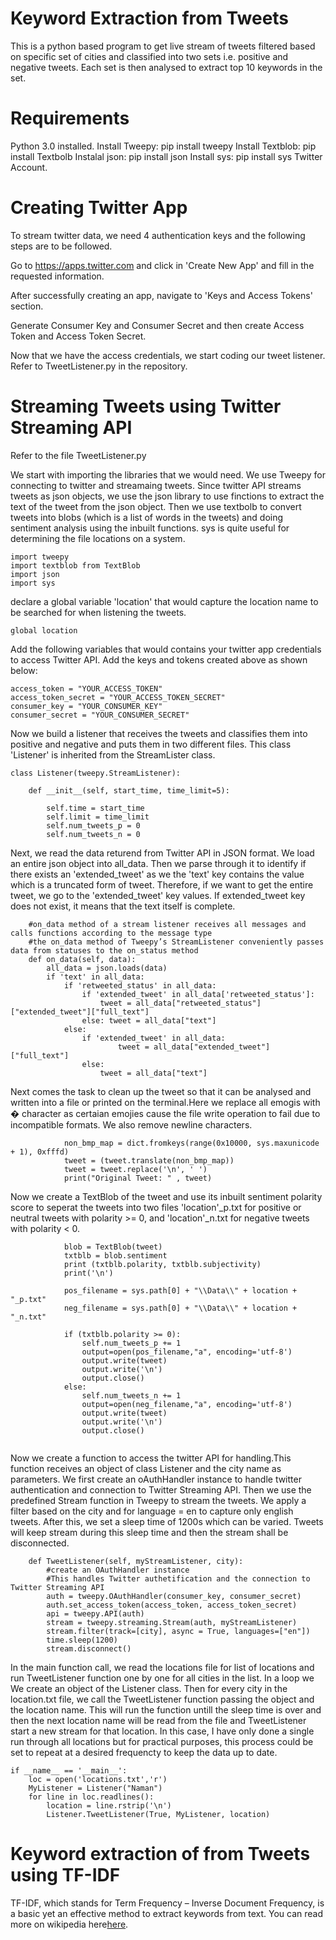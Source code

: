 # Keyword Extraction from Tweets
This is a python based program to get live stream of tweets filtered based on specific set of cities and classified into two sets i.e. positive and negative tweets. Each set is then analysed to extract top 10 keywords in the set.

# Requirements

Python 3.0 installed.
Install Tweepy: pip install tweepy
Install Textblob: pip install Textbolb
Instalal json: pip install json
Install sys: pip install sys
Twitter Account.

# Creating Twitter App

To stream twitter data, we need 4 authentication keys and the following steps are to be followed.

Go to https://apps.twitter.com and click in 'Create New App' and fill in the requested information.

After successfully creating an app, navigate to 'Keys and Access Tokens' section.

Generate Consumer Key and Consumer Secret and then create Access Token and Access Token Secret.

Now that we have the access credentials, we start coding our tweet listener. Refer to TweetListener.py in the repository.

# Streaming Tweets using Twitter Streaming API

Refer to the file TweetListener.py

We start with importing the libraries that we would need. We use Tweepy for connecting to twitter and streamaing tweets. Since twitter API streams tweets as json objects, we use the json library to use finctions to extract the text of the tweet from the json object. Then we use textbolb to convert tweets into blobs (which is a list of words in the tweets) and doing sentiment analysis using the inbuilt functions. sys is quite useful for determining the file locations on a system.
```
import tweepy
import textblob from TextBlob
import json
import sys
```

declare a global variable 'location' that would capture the location name to be searched for when listening the tweets.
```
global location
```

Add the following variables that would contains your twitter app credentials to access Twitter API. Add the keys and tokens created above as shown below:
```
access_token = "YOUR_ACCESS_TOKEN"
access_token_secret = "YOUR_ACCESS_TOKEN_SECRET"
consumer_key = "YOUR_CONSUMER_KEY"
consumer_secret = "YOUR_CONSUMER_SECRET"
```

Now we build a listener that receives the tweets and classifies them into positive and negative and puts them in two different files. This class 'Listener' is inherited from the StreamLister class.
```
class Listener(tweepy.StreamListener):

    def __init__(self, start_time, time_limit=5):

        self.time = start_time
        self.limit = time_limit
        self.num_tweets_p = 0
        self.num_tweets_n = 0
```
Next, we read the data returend from Twitter API in JSON format. We load an entire json object into all_data.
Then we parse through it to identify if there exists an 'extended_tweet' as we the 'text' key contains the value which is a truncated form of tweet. Therefore, if we want to get the entire tweet, we go to the 'extended_tweet' key values. If extended_tweet key does not exist, it means that the text itself is complete.
```
    #on_data method of a stream listener receives all messages and calls functions according to the message type
    #the on_data method of Tweepy’s StreamListener conveniently passes data from statuses to the on_status method
    def on_data(self, data):
        all_data = json.loads(data)       
        if 'text' in all_data:
            if 'retweeted_status' in all_data:
                if 'extended_tweet' in all_data['retweeted_status']:
                    tweet = all_data["retweeted_status"]["extended_tweet"]["full_text"]
                else: tweet = all_data["text"]
            else:
                if 'extended_tweet' in all_data:
                        tweet = all_data["extended_tweet"]["full_text"]
                else:
                    tweet = all_data["text"]
```

Next comes the task to clean up the tweet so that it can be analysed and written into a file or printed on the terminal.Here we replace all emogis with � character as certaian emojies cause the file write operation to fail due to incompatible formats. We also remove newline characters.
```
            non_bmp_map = dict.fromkeys(range(0x10000, sys.maxunicode + 1), 0xfffd)
            tweet = (tweet.translate(non_bmp_map))
            tweet = tweet.replace('\n', ' ')
            print("Original Tweet: " , tweet)
```

Now we create a TextBlob of the tweet and use its inbuilt sentiment polarity score to seperat the tweets into two files 'location'_p.txt for positive or neutral tweets with polarity >= 0, and 'location'_n.txt for negative tweets with polarity < 0.  
```
            blob = TextBlob(tweet)
            txtblb = blob.sentiment
            print (txtblb.polarity, txtblb.subjectivity)
            print('\n')

            pos_filename = sys.path[0] + "\\Data\\" + location + "_p.txt"
            neg_filename = sys.path[0] + "\\Data\\" + location + "_n.txt"
            
            if (txtblb.polarity >= 0):
                self.num_tweets_p += 1
                output=open(pos_filename,"a", encoding='utf-8')
                output.write(tweet)
                output.write('\n') 
                output.close()
            else:
                self.num_tweets_n += 1
                output=open(neg_filename,"a", encoding='utf-8')
                output.write(tweet)
                output.write('\n')
                output.close()
            
```

Now we create a function to access the twitter API for handling.This function receives an object of class Listener and the city name as parameters. We first create an oAuthHandler instance to handle twitter authentication and connection to Twitter Streaming API. Then we use the predefined Stream function in Tweepy to stream the tweets. We apply a filter based on the city and for language = en to capture only english tweets. After this, we set a sleep time of 1200s which can be varied. Tweets will keep stream during this sleep time and then the stream shall be disconnected.
```
    def TweetListener(self, myStreamListener, city):       
        #create an OAuthHandler instance
        #This handles Twitter authetification and the connection to Twitter Streaming API
        auth = tweepy.OAuthHandler(consumer_key, consumer_secret)
        auth.set_access_token(access_token, access_token_secret)
        api = tweepy.API(auth)
        stream = tweepy.streaming.Stream(auth, myStreamListener)
        stream.filter(track=[city], async = True, languages=["en"])
        time.sleep(1200)
        stream.disconnect()
```

In the main function call, we read the locations file for list of locations and run TweetListener function one by one for all cities in the list. In a loop we We create an object of the Listener class. Then for every city in the location.txt file, we call the TweetListener function passing the object and the location name. This will run the function untill the sleep time is over and then the next location name will be read from the file and TweetListener start a new stream for that location. In this case, I have only done a single run through all locations but for practical purposes, this process could be set to repeat at a desired frequencty to keep the data up to date.
```
if __name__ == '__main__':
    loc = open('locations.txt','r')
    MyListener = Listener("Naman")
    for line in loc.readlines():
        location = line.rstrip('\n')
        Listener.TweetListener(True, MyListener, location)
```

# Keyword extraction of from Tweets using TF-IDF
TF-IDF, which stands for Term Frequency – Inverse Document Frequency, is a basic yet an effective method to extract keywords from text.
You can read more on wikipedia here[here]. 

[here]: https://en.wikipedia.org/wiki/Tf%E2%80%93idf

